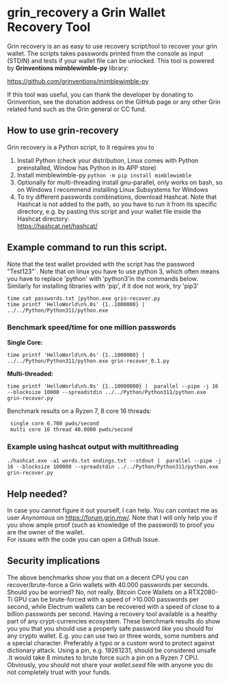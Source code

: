 # grin_recovery a Grin Wallet Recovery Tool
Grin recovery is an as easy to use recovery script/tool to recover your grin wallet.
The scripts takes passwords printed from the console as input (STDIN) and tests if your wallet file can be unlocked.
This tool is powered by **Grinventions mimblewimble-py** library:

https://github.com/grinventions/mimblewimble-py  
  
If this tool was useful, you can thank the developer by donating to Grinvention, see the donation address on the GitHub page or any other Grin related fund such as the Grin general or CC fund.  

## How to use grin-recovery
Grin recovery is a Python script, to it requires you to 
1) Install Python (check your distribution, Linux comes with Python preinstalled, Window has Python in its APP store)
2) Install mimblewimble-py 
`python -m pip install mimblewimble`
3) Optionally for multi-threading install gnu-parallel, only works on bash, so on Windows I recommend installing Linux Subsystems for Windows
4) To try different passwords combinations, download Hashcat. Note that Hashcat is not added to the path, so you have to run it from its specific directory, e.g. by pasting this script and your wallet file inside the Hashcat directory:  
https://hashcat.net/hashcat/  
  
## Example command to run this script. 
Note that the test wallet provided with the script has the password "Test123"`. Note that on linux you have to use python 3, which often means you have to replace 'python' with 'python3'in the commands below. Similarly for installing libraries with 'pip', if it doe not work, try 'pip3'

    time cat passwords.txt |python.exe grin-recover.py
    time printf 'HelloWorld\n%.0s' {1..1000000} | ../../Python/Python311/python.exe

### Benchmark speed/time for one million passwords 
**Single Core:**

    time printf 'HelloWorld\n%.0s' {1..1000000} | ../../Python/Python311/python.exe grin-recover_0.1.py  
    
**Multi-threaded:**
    
    time printf 'HelloWorld\n%.0s' {1..10000000} |  parallel --pipe -j 16 --blocksize 10000 --spreadstdin ../../Python/Python311/python.exe grin-recover.py
     
Benchmark results on a Ryzen 7, 8 core 16 threads:
 
     single core 6.700 pwds/second
     multi core 16 thread 40.0000 pwds/second
     
### Example using hashcat output with multithreading

    ./hashcat.exe -a1 words.txt endings.txt --stdout |  parallel --pipe -j 16 --blocksize 100000 --spreadstdin ../../Python/Python311/python.exe grin-recover.py  
  
## Help needed?
In case you cannot figure it out yourself, I can help. You can contact me as user *Anynomous* on https://forum.grin.mw/. Note that I will only help you if you show ample proof (such as knowledge of the password) to proof you are the owner of the wallet.  
For issues with the code you can open a Github Issue.  
  
## Security implications  
The above benchmarks show you that on a decent CPU you can recover/brute-force a Grin wallets with 40.000 passwords per seconds. Should you be worried? No, not really. Bitcoin Core Wallets on a RTX2080-Ti GPU can be brute-forced with a speed of >10.000 passwords per second, while Electrum wallets can be recovered with a speed of close to a billion passwords per second. Having a recovery tool available is a healthy part of any crypt-currencies ecosystem. 
These benchmark results do show you you that you should use a properly safe password like you should for any crypto wallet. E.g. you can use two or three words, some numbers and a special character. Preferably a typo or a custom word to protect against dictionary attack. Using a pin, e.g. 19261231, should be considered unsafe .It would take 8 minutes to brute force such a pin on a Ryzen 7 CPU. Obviously, you should not share your *wallet.seed* file with anyone you do not completely trust with your funds.
  



